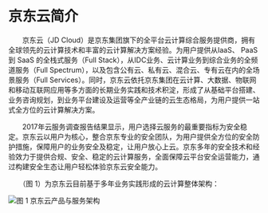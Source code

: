 # 京东云简介 

&emsp;&emsp;京东云（JD Cloud）是京东集团旗下的全平台云计算综合服务提供商，拥有全球领先的云计算技术和丰富的云计算解决方案经验。为用户提供从IaaS、 PaaS 到 SaaS 的全栈式服务（Full Stack），从IDC业务、云计算业务到综合业务的全频道服务（Full Spectrum），以及包含公有云、私有云、混合云、专有云在内的全场景服务（Full Services）。同时，京东云依托京东集团在云计算、大数据、物联网和移动互联网应用等多方面的长期业务实践和技术积淀，形成了从基础平台搭建、业务咨询规划，到业务平台建设及运营等全产业链的云生态格局，为用户提供一站式全方位的云计算解决方案。


&emsp;&emsp;2017年云服务调查报告结果显示，用户选择云服务的最重要指标为安全稳定。京东云以用户为核心，整合京东专业的安全团队，为用户提供全方位的安全防护措施，保障用户的业务安全及稳定，让用户放心上云。京东多年的安全技术和经验效力于提供合规、安全、稳定的云计算服务，全面保障云平台安全运营能力，通过构建安全生态让用户轻松体验京东云安全能力。


&emsp;&ensp;（图 1）为京东云目前基于多年业务实践形成的云计算整体架构：

![图 1 京东云产品与服务架构](https://github.com/jdcloudcom/cn/tree/edit/image/Security-Information/product.jpg)


